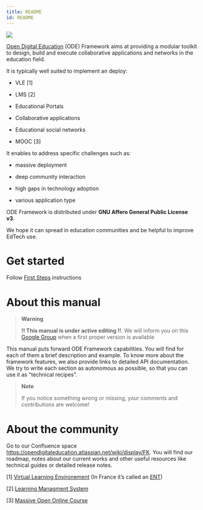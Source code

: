 ```yaml
---
title: README
id: README
---
```

![](/assets/ode-mini.png)

[Open Digital Education](http://opendigitaleducation.com) (ODE) Framework aims at providing a modular toolkit to design, build and execute collaborative applications and networks in the education field.

It is typically well suited to implement an deploy:

-   VLE [1]

-   LMS [2]

-   Educational Portals

-   Collaborative applications

-   Educational social networks

-   MOOC [3]

It enables to address specific challenges such as:

-   massive deployment

-   deep community interaction

-   high gaps in technology adoption

-   various application type

ODE Framework is distributed under **GNU Affero General Public License v3**.

We hope it can spread in education communities and be helpful to improve EdTech use.

# Get started

Follow [First Steps](first-steps/index.adoc) instructions

# About this manual

> **Warning**
>
> **!! This manual is under active editing !!**. We will inform you on this [Google Group](https://groups.google.com/forum/#!forum/entcore) when a first proper version is available

This manual puts forward ODE Framework capabilities.
You will find for each of them a brief description and example.
To know more about the framework features, we also provide links to detailed API documentation.
We try to write each section as autonomous as possible, so that you can use it as "technical recipes".

> **Note**
>
> If you notice something wrong or missing, your comments and contributions are welcome!

# About the community

Go to our Confluence space <https://opendigitaleducation.atlassian.net/wiki/display/FK>.
You will find our roadmap, notes about our current works and other useful resources like technical guides or detailed release notes.

[1] [Virtual Learning Environement](https://en.wikipedia.org/wiki/Virtual_learning_environment) (In France it’s called an [ENT](https://fr.wikipedia.org/wiki/Espace_num%C3%A9rique_de_travail))

[2] [Learning Managment System](https://en.wikipedia.org/wiki/Learning_management_system)

[3] [Massive Open Online Course](https://en.wikipedia.org/wiki/Massive_open_online_course)
